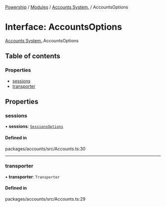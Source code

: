 [Powership](../README.md) / [Modules](../modules.md) / [Accounts System.](../modules/Accounts_System_.md) / AccountsOptions

# Interface: AccountsOptions

[Accounts System.](../modules/Accounts_System_.md).AccountsOptions

## Table of contents

### Properties

- [sessions](Accounts_System_.AccountsOptions.md#sessions)
- [transporter](Accounts_System_.AccountsOptions.md#transporter)

## Properties

### sessions

• **sessions**: [`SessionsOptions`](Accounts_System_.SessionsOptions.md)

#### Defined in

packages/accounts/src/Accounts.ts:30

___

### transporter

• **transporter**: `Transporter`

#### Defined in

packages/accounts/src/Accounts.ts:29
